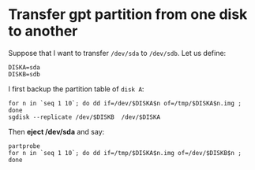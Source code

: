 Transfer gpt partition from one disk to another
===============================================

Suppose that I want to transfer `/dev/sda` to `/dev/sdb`. 
Let us define:

    DISKA=sda
    DISKB=sdb

I first backup the partition table of `disk A`:


    for n in `seq 1 10`; do dd if=/dev/$DISKA$n of=/tmp/$DISKA$n.img ; done
    sgdisk --replicate /dev/$DISKB  /dev/$DISKA

Then __eject /dev/sda__ and say:

    partprobe
    for n in `seq 1 10`; do dd if=/tmp/$DISKA$n.img of=/dev/$DISKB$n ; done

